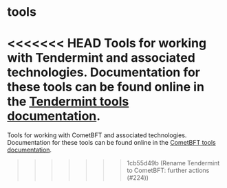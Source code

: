 # tools

<<<<<<< HEAD
Tools for working with Tendermint and associated technologies. Documentation for
these tools can be found online in the [Tendermint tools
documentation](https://docs.tendermint.com/v0.37/tools/).
=======
Tools for working with CometBFT and associated technologies.
Documentation for these tools can be found online in the
[CometBFT tools documentation](https://docs.cometbft.com/main/tools/).
>>>>>>> 1cb55d49b (Rename Tendermint to CometBFT: further actions (#224))
